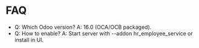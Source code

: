 # FAQ

- Q: Which Odoo version? A: 16.0 (OCA/OCB packaged).
- Q: How to enable? A: Start server with --addon hr_employee_service or install in UI.

